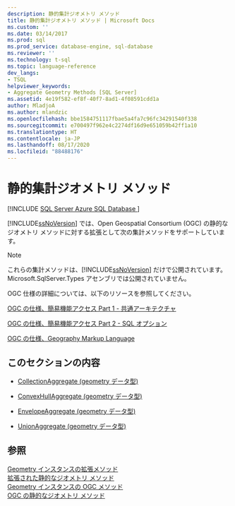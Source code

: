 ```yaml
---
description: 静的集計ジオメトリ メソッド
title: 静的集計ジオメトリ メソッド | Microsoft Docs
ms.custom: ''
ms.date: 03/14/2017
ms.prod: sql
ms.prod_service: database-engine, sql-database
ms.reviewer: ''
ms.technology: t-sql
ms.topic: language-reference
dev_langs:
- TSQL
helpviewer_keywords:
- Aggregate Geometry Methods [SQL Server]
ms.assetid: 4e19f582-ef8f-40f7-8ad1-4f08591cdd1a
author: MladjoA
ms.author: mlandzic
ms.openlocfilehash: bbe1584751117fbae5a4fa7c96fc34291540f338
ms.sourcegitcommit: e700497f962e4c2274df16d9e651059b42ff1a10
ms.translationtype: HT
ms.contentlocale: ja-JP
ms.lasthandoff: 08/17/2020
ms.locfileid: "88488176"
---
```

# <a name="static-aggregate-geometry-methods"></a>静的集計ジオメトリ メソッド
[!INCLUDE [SQL Server Azure SQL Database ](../../includes/applies-to-version/sql-asdb.md)]

  [!INCLUDE[ssNoVersion](../../includes/ssnoversion-md.md)] では、Open Geospatial Consortium (OGC) の静的なジオメトリ メソッドに対する拡張として次の集計メソッドをサポートしています。  
  
> [!NOTE]  
>  これらの集計メソッドは、[!INCLUDE[ssNoVersion](../../includes/ssnoversion-md.md)] だけで公開されています。 Microsoft.SqlServer.Types アセンブリでは公開されていません。  
  
 OGC 仕様の詳細については、以下のリソースを参照してください。  
  
 [OGC の仕様、簡易機能アクセス Part 1 - 共通アーキテクチャ](https://go.microsoft.com/fwlink/?LinkId=93627)  
  
 [OGC の仕様、簡易機能アクセス Part 2 - SQL オプション](https://go.microsoft.com/fwlink/?LinkId=93628)  
  
 [OGC の仕様、Geography Markup Language](https://go.microsoft.com/fwlink/?LinkId=93629)  
  
## <a name="in-this-section"></a>このセクションの内容  
  
-   [CollectionAggregate &#40;geometry データ型&#41;](../../t-sql/spatial-geometry/collectionaggregate-geometry-data-type.md)  
  
-   [ConvexHullAggregate &#40;geometry データ型&#41;](../../t-sql/spatial-geometry/convexhullaggregate-geometry-data-type.md)  
  
-   [EnvelopeAggregate &#40;geometry データ型&#41;](../../t-sql/spatial-geometry/envelopeaggregate-geometry-data-type.md)  
  
-   [UnionAggregate &#40;geometry データ型&#41;](../../t-sql/spatial-geometry/unionaggregate-geometry-data-type.md)  
  
## <a name="see-also"></a>参照  
 [Geometry インスタンスの拡張メソッド](../../t-sql/spatial-geometry/extended-methods-on-geometry-instances.md)   
 [拡張された静的なジオメトリ メソッド](../../t-sql/spatial-geometry/extended-static-geometry-methods.md)   
 [Geometry インスタンスの OGC メソッド](../../t-sql/spatial-geometry/ogc-methods-on-geometry-instances.md)   
 [OGC の静的なジオメトリ メソッド](../../t-sql/spatial-geometry/ogc-static-geometry-methods.md)  
  
  
